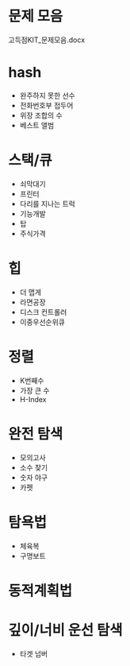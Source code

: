 # 문제 모음
고득점KIT_문제모음.docx

# hash
* 완주하지 못한 선수
* 전화번호부 접두어
* 위장 조합의 수
* 베스트 앨범

# 스택/큐
* 쇠막대기
* 프린터
* 다리를 지나는 트럭
* 기능개발
* 탑
* 주식가격

# 힙
* 더 맵게
* 라면공장
* 디스크 컨트롤러
* 이중우선순위큐

# 정렬
* K번째수
* 가장 큰 수
* H-Index

# 완전 탐색
* 모의고사
* 소수 찾기
* 숫자 야구
* 카펫

# 탐욕법
* 체육복
* 구명보트

# 동적계획법


# 깊이/너비 운선 탐색
* 타겟 넘버
